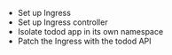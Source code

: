 - Set up Ingress
- Set up Ingress controller
- Isolate todod app in its own namespace
- Patch the Ingress with the todod API
